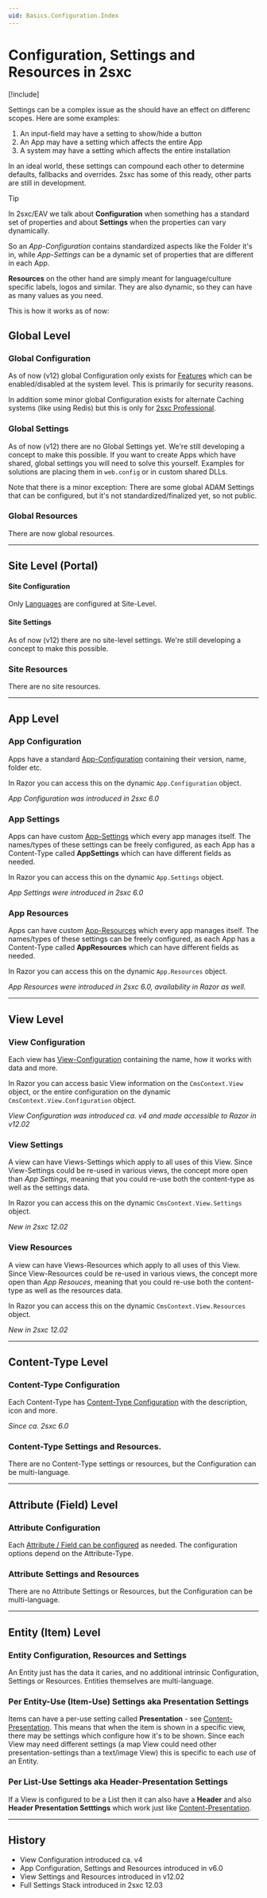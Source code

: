 ```yaml
---
uid: Basics.Configuration.Index
---
```


# Configuration, Settings and Resources in 2sxc

[!include[](~/basics/stack/_shared-float-summary.md)]
<style>.context-box-summary .data-configuration { visibility: visible; }</style>

Settings can be a complex issue as the should have an effect on differenc scopes. Here are some examples:

1. An input-field may have a setting to show/hide a button
1. An App may have a setting which affects the entire App
1. A system may have a setting which affects the entire installation

In an ideal world, these settings can compound each other to determine defaults, fallbacks and overrides. 
2sxc has some of this ready, other parts are still in development. 

> [!TIP]
> In 2sxc/EAV we talk about **Configuration** when something has a standard set of properties and about **Settings** when the properties can vary dynamically. 
> 
> So an _App-Configuration_ contains standardized aspects like the Folder it's in, while _App-Settings_ can be a dynamic set of properties that are different in each App.
>
> **Resources** on the other hand are simply meant for language/culture specific labels, logos and similar. 
> They are also dynamic, so they can have as many values as you need.

This is how it works as of now:

## Global Level

### Global Configuration

As of now (v12) global Configuration only exists for [Features](xref:Basics.Cms.Features.Index) which can be enabled/disabled at the system level. 
This is primarily for security reasons. 

In addition some minor global Configuration exists for alternate Caching systems (like using Redis) but this is only for [2sxc Professional](https://2sxc.org/en/web-farm-cache).

### Global Settings

As of now (v12) there are no Global Settings yet. We're still developing a concept to make this possible. 
If you want to create Apps which have shared, global settings you will need to solve this yourself. Examples for solutions are placing them in `web.config` or in custom shared DLLs.

Note that there is a minor exception: There are some global ADAM Settings that can be configured, but it's not standardized/finalized yet, so not public.

### Global Resources

There are now global resources. 

---

## Site Level (Portal) 

#### Site Configuration

Only [Languages](xref:Basics.Cms.Languages.Index) are configured at Site-Level. 

#### Site Settings

As of now (v12) there are no site-level settings. We're still developing a concept to make this possible.

### Site Resources

There are no site resources. 

---

## App Level 

### App Configuration

Apps have a standard [App-Configuration](xref:Basics.App.Configuration) containing their version, name, folder etc. 

In Razor you can access this on the dynamic `App.Configuration` object.

_App Configuration was introduced in 2sxc 6.0_

### App Settings

Apps can have custom [App-Settings](xref:Basics.App.Settings) which every app manages itself. 
The names/types of these settings can be freely configured, as each App has a Content-Type called **AppSettings** which can have different fields as needed. 

In Razor you can access this on the dynamic `App.Settings` object.

_App Settings were introduced in 2sxc 6.0_

### App Resources

Apps can have custom [App-Resources](xref:Basics.App.Resources) which every app manages itself. 
The names/types of these settings can be freely configured, as each App has a Content-Type called **AppResources** which can have different fields as needed. 

In Razor you can access this on the dynamic `App.Resources` object.

_App Resources were introduced in 2sxc 6.0, availability in Razor as well._

---

## View Level

### View Configuration

Each view has [View-Configuration](xref:Basics.App.Views.Index) containing the name, how it works with data and more.

In Razor you can access basic View information on the `CmsContext.View` object, or the entire configuration on the dynamic `CmsContext.View.Configuration` object.

_View Configuration was introduced ca. v4 and made accessible to Razor in v12.02_

### View Settings

A view can have Views-Settings which apply to all uses of this View. 
Since View-Settings could be re-used in various views, the concept more open than _App Settings_, meaning that you could re-use both the content-type as well as the settings data. 

In Razor you can access this on the dynamic `CmsContext.View.Settings` object.

_New in 2sxc 12.02_

### View Resources

A view can have Views-Resources which apply to all uses of this View. 
Since View-Resources could be re-used in various views, the concept more open than _App Resouces_, meaning that you could re-use both the content-type as well as the resources data. 

In Razor you can access this on the dynamic `CmsContext.View.Resources` object.

_New in 2sxc 12.02_

---

## Content-Type Level

### Content-Type Configuration

Each Content-Type has [Content-Type Configuration](xref:Basics.Data.ContentTypes.Index) with the description, icon and more. 

_Since ca. 2sxc 6.0_

### Content-Type Settings and Resources. 

There are no Content-Type settings or resources, but the Configuration can be multi-language. 

---

## Attribute (Field) Level

### Attribute Configuration

Each [Attribute / Field can be configured](xref:Basics.Data.Fields.Index) as needed. The configuration options depend on the Attribute-Type. 

### Attribute Settings and Resources

There are no Attribute Settings or Resources, but the Configuration can be multi-language. 

---

## Entity (Item) Level

### Entity Configuration, Resources and Settings

An Entity just has the data it caries, and no additional intrinsic Configuration, Settings or Resources. Entities themselves are multi-language.


### Per Entity-Use (Item-Use) Settings aka Presentation Settings

Items can have a per-use setting called **Presentation** - see [Content-Presentation](xref:Basics.Content.Presentation). 
This means that when the item is shown in a specific view, there may be settings which configure how it's to be shown. 
Since each View may need different settings (a map View could need other presentation-settings than a text/image View) this is specific to each _use_ of an Entity.


### Per List-Use Settings aka Header-Presentation Settings

If a View is configured to be a List then it can also have a **Header** and also **Header Presentation Setttings** which work just like [Content-Presentation](xref:Basics.Content.Presentation).



---

## History

* View Configuration introduced ca. v4
* App Configuration, Settings and Resources introduced in v6.0
* View Settings and Resources introduced in v12.02
* Full Settings Stack introduced in 2sxc 12.03